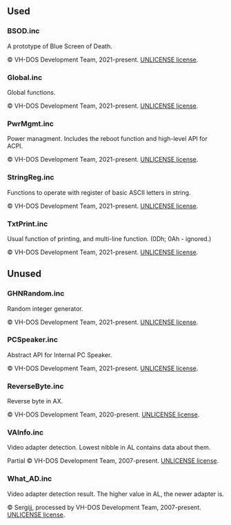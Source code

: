 ## Used
### BSOD.inc
A prototype of Blue Screen of Death.

:copyright: VH-DOS Development Team, 2021-present. [UNLICENSE license](https://unlicense.org).

### Global.inc
Global functions.

:copyright: VH-DOS Development Team, 2021-present. [UNLICENSE license](https://unlicense.org).

### PwrMgmt.inc
Power managment. Includes the reboot function and high-level API for ACPI.

:copyright: VH-DOS Development Team, 2021-present. [UNLICENSE license](https://unlicense.org).

### StringReg.inc
Functions to operate with register of basic ASCII letters in string.

:copyright: VH-DOS Development Team, 2021-present. [UNLICENSE license](https://unlicense.org).

### TxtPrint.inc
Usual function of printing, and multi-line function. (0Dh; 0Ah - ignored.)

:copyright: VH-DOS Development Team, 2021-present. [UNLICENSE license](https://unlicense.org).

## Unused
### GHNRandom.inc
Random integer generator.

:copyright: VH-DOS Development Team, 2021-present. [UNLICENSE license](https://unlicense.org).

### PCSpeaker.inc
Abstract API for Internal PC Speaker.

:copyright: VH-DOS Development Team, 2021-present. [UNLICENSE license](https://unlicense.org).

### ReverseByte.inc
Reverse byte in AX.

:copyright: VH-DOS Development Team, 2020-present. [UNLICENSE license](https://unlicense.org).

### VAInfo.inc
Video adapter detection. Lowest nibble in AL contains data about them.

Partial :copyright: VH-DOS Development Team, 2007-present. [UNLICENSE license](https://unlicense.org).

### What_AD.inc
Video adapter detection result. The higher value in AL, the newer adapter is.

:copyright: Sergijj, processed by VH-DOS Development Team, 2007-present. [UNLICENSE license](https://unlicense.org).

